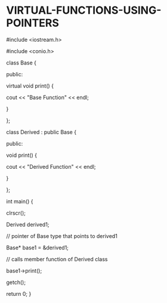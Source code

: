 # VIRTUAL-FUNCTIONS-USING-POINTERS
#include <iostream.h> 

#include <conio.h> 

class Base { 

public: 

virtual void print() { 

cout << "Base Function" << endl; 

} 

}; 

class Derived : public Base { 

public: 

void print() { 

cout << "Derived Function" << endl; 

} 

}; 

int main() { 

clrscr(); 

Derived derived1; 

// pointer of Base type that points to derived1 

Base* base1 = &derived1; 

// calls member function of Derived class 

base1->print(); 

getch(); 

return 0;
}
